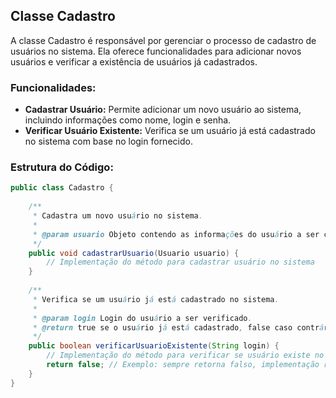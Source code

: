 ## Classe Cadastro

A classe Cadastro é responsável por gerenciar o processo de cadastro de usuários no sistema. Ela oferece funcionalidades para adicionar novos usuários e verificar a existência de usuários já cadastrados.

### Funcionalidades:

- **Cadastrar Usuário:** Permite adicionar um novo usuário ao sistema, incluindo informações como nome, login e senha.
- **Verificar Usuário Existente:** Verifica se um usuário já está cadastrado no sistema com base no login fornecido.

### Estrutura do Código:

```java
public class Cadastro {
    
    /**
     * Cadastra um novo usuário no sistema.
     * 
     * @param usuario Objeto contendo as informações do usuário a ser cadastrado.
     */
    public void cadastrarUsuario(Usuario usuario) {
        // Implementação do método para cadastrar usuário no sistema
    }
    
    /**
     * Verifica se um usuário já está cadastrado no sistema.
     * 
     * @param login Login do usuário a ser verificado.
     * @return true se o usuário já está cadastrado, false caso contrário.
     */
    public boolean verificarUsuarioExistente(String login) {
        // Implementação do método para verificar se usuário existe no sistema
        return false; // Exemplo: sempre retorna falso, implementação real depende da lógica desejada
    }
}
